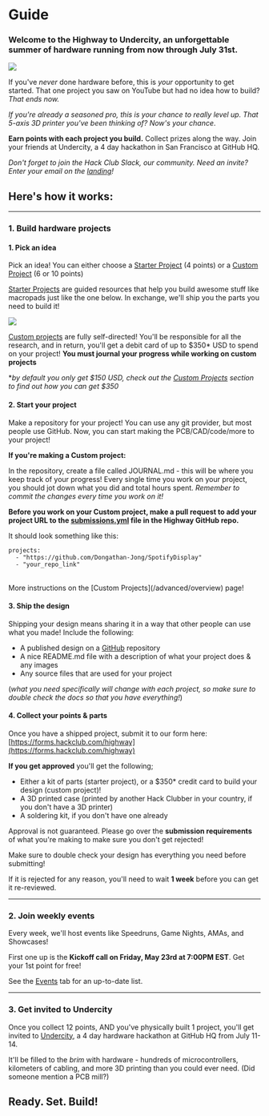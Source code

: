 # Guide

### Welcome to the **Highway** to **Undercity**, an unforgettable summer of hardware running from now through July 31st.

<img src="/logobanner.svg" style="width: full" class="-mt-4"></img>

If you've *never* done hardware before, this is *your* opportunity to get started. That one project you saw on YouTube but had no idea how to build? *That ends now.*

*If you're already a seasoned pro, this is your chance to really level up. That 5-axis 3D printer you've been thinking of? Now's your chance*.

**Earn points with each project you build.** Collect prizes along the way. Join your friends at Undercity, a 4 day hackathon in San Francisco at GitHub HQ.

*Don't forget to join the Hack Club Slack, our community. Need an invite? Enter your email on the [landing](/)!*

## Here's how it works:
---
### 1. Build hardware projects

#### 1. Pick an idea

Pick an idea! You can either choose a [Starter Project](/starter-projects) (4 points) or a [Custom Project](/advanced) (6 or 10 points)

[Starter Projects](/starter-projects) are guided resources that help you build awesome stuff like macropads just like the one below. In exchange, we'll ship you the parts you need to build it!

<img src="https://hackpad.hackclub.com/orpheuspadpic.png" style="max-width: 400px;"></img>

[Custom projects](/advanced) are fully self-directed! You'll be responsible for all the research, and in return, you'll get a debit card of up to $350* USD to spend on your project! **You must journal your progress while working on custom projects**

**by default you only get $150 USD, check out the [Custom Projects](/advanced) section to find out how you can get $350*

#### 2. Start your project 

Make a repository for your project! You can use any git provider, but most people use GitHub. Now, you can start making the PCB/CAD/code/more to your project!

**If you're making a Custom project:**

In the repository, create a file called JOURNAL.md - this will be where you keep track of your progress! Every single time you work on your project, you should jot down what you did and total hours spent. *Remember to commit the changes every time you work on it!*

**Before you work on your Custom project, make a pull request to add your project URL to the [submissions.yml](https://github.com/hackclub/highway/blob/main/submissions.yml) file in the Highway GitHub repo.**

It should look something like this:

```
projects:
  - "https://github.com/Dongathan-Jong/SpotifyDisplay"
  - "your_repo_link"
```
<br>
More instructions on the [Custom Projects](/advanced/overview) page!


#### 3. Ship the design
Shipping your design means sharing it in a way that other people can use what you made! Include the following:

- A published design on a [GitHub](https://github.com/) repository
- A nice README.md file with a description of what your project does & any images
- Any source files that are used for your project

(*what you need specifically will change with each project, so make sure to double check the docs so that you have everything!*)

#### 4. Collect your points & parts
Once you have a shipped project, submit it to our form here: [https://forms.hackclub.com/highway](https://forms.hackclub.com/highway)

**If you get approved** you'll get the following; 

- Either a kit of parts (starter project), or a $350* credit card to build your design (custom project)!
- A 3D printed case (printed by another Hack Clubber in your country, if you don't have a 3D printer)
- A soldering kit, if you don't have one already

Approval is not guaranteed. Please go over the **submission requirements** of what you're making to make sure you don't get rejected!

Make sure to double check your design has everything you need before submitting! 

If it is rejected for any reason, you'll need to wait **1 week** before you can get it re-reviewed.

---

### 2. Join weekly events

Every week, we'll host events like Speedruns, Game Nights, AMAs, and Showcases! 

First one up is the **Kickoff call on Friday, May 23rd at 7:00PM EST**. Get your 1st point for free!

See the [Events](/events) tab for an up-to-date list.

---

### 3. Get invited to Undercity

Once you collect 12 points, AND you've physically built 1 project, you'll get invited to [Undercity](/getting-started/undercity), a 4 day hardware hackathon at GitHub HQ from July 11-14.

It'll be filled to the *brim* with hardware - hundreds of microcontrollers, kilometers of cabling, and more 3D printing than you could ever need. (Did someone mention a PCB mill?)

## Ready. Set. Build!

<!-- *Any questions? Check out the [FAQ](/faq)* -->
